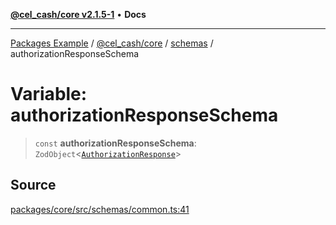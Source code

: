 [**@cel_cash/core v2.1.5-1**](../../README.md) • **Docs**

***

[Packages Example](../../../../README.md) / [@cel\_cash/core](../../README.md) / [schemas](../README.md) / authorizationResponseSchema

# Variable: authorizationResponseSchema

> `const` **authorizationResponseSchema**: `ZodObject`\<[`AuthorizationResponse`](../../index/type-aliases/AuthorizationResponse.md)\>

## Source

[packages/core/src/schemas/common.ts:41](https://github.com/Pyxlab/celcash/blob/a34e89ae69c9dcb41ba66226cb05c8c8b83b7cf4/packages/core/src/schemas/common.ts#L41)
